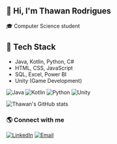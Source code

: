 ## 👋 Hi, I'm Thawan Rodrigues
🎓 Computer Science student
## 🚀 Tech Stack
- Java, Kotlin, Python, C# 
- HTML, CSS, JavaScript  
- SQL, Excel, Power BI  
- Unity (Game Development)
  
![Java](https://img.shields.io/badge/Java-orange?logo=java&logoColor=white)
![Kotlin](https://img.shields.io/badge/Kotlin-purple?logo=kotlin&logoColor=white)
![Python](https://img.shields.io/badge/Python-blue?logo=python&logoColor=white)
![Unity](https://img.shields.io/badge/Unity-black?logo=unity&logoColor=white)


![Thawan's GitHub stats](https://github-readme-stats.vercel.app/api?username=Thawan33&show_icons=true&theme=synthwave)

### 🌎 Connect with me
[![LinkedIn](https://img.shields.io/badge/LinkedIn-blue?logo=linkedin&logoColor=white)](https://www.linkedin.com/in/thawanrodrigues33/)
[![Email](https://img.shields.io/badge/Email-grey?logo=gmail&logoColor=white)](thawanrodrigue@gmail.com)
